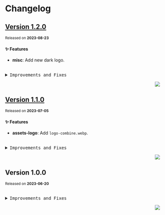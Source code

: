 <a name="readme-top"></a>

# Changelog

## [Version 1.2.0](https://github.com/weloobe/aya-assets/compare/@ayahub/assets-logo@1.1.0...@ayahub/assets-logo@1.2.0)

<sup>Released on **2023-08-23**</sup>

#### ✨ Features

- **misc**: Add new dark logo.

<br/>

<details>
<summary><kbd>Improvements and Fixes</kbd></summary>

#### What's improved

- **misc**: Add new dark logo ([82552ff](https://github.com/weloobe/aya-assets/commit/82552ff))

</details>

<div align="right">

[![](https://img.shields.io/badge/-BACK_TO_TOP-151515?style=flat-square)](#readme-top)

</div>

## [Version 1.1.0](https://github.com/weloobe/aya-assets/compare/@ayahub/assets-logo@1.0.0...@ayahub/assets-logo@1.1.0)

<sup>Released on **2023-07-05**</sup>

#### ✨ Features

- **assets-logo**: Add `logo-combine.webp`.

<br/>

<details>
<summary><kbd>Improvements and Fixes</kbd></summary>

#### What's improved

- **assets-logo**: Add `logo-combine.webp` ([e58a243](https://github.com/weloobe/aya-assets/commit/e58a243))

</details>

<div align="right">

[![](https://img.shields.io/badge/-BACK_TO_TOP-151515?style=flat-square)](#readme-top)

</div>

## Version 1.0.0

<sup>Released on **2023-06-20**</sup>

<br/>

<details>
<summary><kbd>Improvements and Fixes</kbd></summary>

</details>

<div align="right">

[![](https://img.shields.io/badge/-BACK_TO_TOP-151515?style=flat-square)](#readme-top)

</div>
